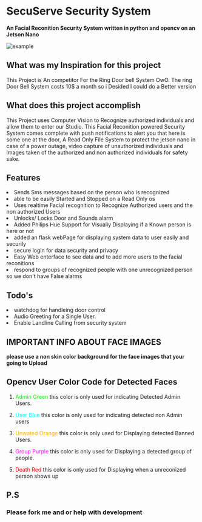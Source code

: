 # SecuServe Security System

**An Facial Reconition Security System written in python and opencv on an Jetson Nano**

![example]()

## What was my Inspiration for this project

This Project is An competitor For the Ring Door bell System OwO. The ring Door Bell System costs 10$ a month so i Desided I could do a Better version

## What does this project accomplish

This Project uses Computer Vision to Recognize authorized individuals and allow them to enter our Studio. This Facial Reconition powered Security System comes complete with push notifications to alert you that here is some one at the door, A Read Only File System to protect the jetson nano in case of a power outage, video capture of unauthorized individuals and Images taken of the authorized and non authorized individuals for safety sake.

## Features

<li> Sends Sms messages based on the person who is recognized</li>
<li> able to be easily Started and Stopped on a Read Only os</li>
<li> Uses realtime Facial recognition to Recognize Authorized users and the non authorized Users</li>
<li> Unlocks/ Locks  Door and Sounds alarm </li>
<li> Added Philips Hue Support for Visually Displaying if a Known person is here or not </li>
<li> added an flask webPage for displaying system data to user easily and securily </li>
<li> secure login for data security and privacy </li>
<li> Easy Web enterface to see data and to add more users  to the facial reconitions </li>
<li> respond to groups of recognized people with one unrecognized person so we don't have False alarms </li>

## Todo's
<li> watchdog for handleing door control </li>
<li> Audio Greeting for a Single User. </li>
<li> Enable Landline Calling from security system </li>




## IMPORTANT INFO ABOUT FACE IMAGES
**please use a non skin color background for the face images  that your going to Upload**



## Opencv User Color Code  for Detected Faces

1. <span style="color:#00FF00">Admin Green</span> this color is only used for indicating Detected Admin Users.

2. <span style="color:#00FFFF">User Blue</span> this color is only used for indicating detected non Admin users

3. <span style="color:#FFB000">Unwated Orange</span> this color is only used for Displaying detected Banned Users.

4.  <span style="color:#FF00FF">Group Purple </span> this color is only used for Displaying a detected group of people. 


5.  <span style="color:#FF0000">Death Red </span> this color is only used for Displaying when a unreconized person shows up
## P.S 
### Please fork me and or help with development
